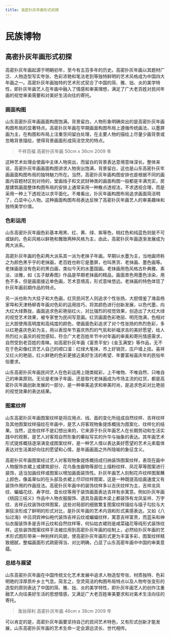 ```yaml
---
title: 高密扑灰年画形式初探
---
```

# 民族博物

## 高密扑灰年画形式初探

高密扑灰年画起源于明朝初年，至今有五百多年的历史。高密扑灰年画以其题材广泛、人物造型写实夸张、色彩浓艳和笔法老到等独特鲜明的艺术风格成为中国四大年画之一。高密扑灰年画独特的艺术形式契合了中国的简、雅、拙、炎的美学特性，即扑灰年画艺人在年画中融入了情感和审美理想，满足了广大老百姓对民间年画的视觉审美需要和对美好生活向往的寄托。

### 画面构图

山东高密扑灰年画画面构图饱满。背景留白，人物形象明确突出的是高密扑灰年画构图布局的显著特点。高密扑灰年画在早期画面构图布局上遵循传统画法，以墨屏画为主，在构图和布局上注重空间留白处理，在主要人物的描绘上尽量少画背景或忽略背景描绘，使得背景画面形成简洁空灵的特点。

> 千祥百福   高密扑灰年画   50cm x 36cm   2009 年

这种艺术处理会使画中主体人物突出，而留白的背景表达意境意味深长。整体来说，高密扑灰年画画面构图讲求人物突出饱满，背景留白，这也是山东高密扑灰年画画面构图布局的独特魅力所在。当然，高密扑灰年画构图安排也是根据不同的画面内容题材区别对待的，堂画烛子和文武财神类的画面构图一般都是丰满充实，房屋建筑画面整体构图布局的安排上通常采用一种散点透视法，不求透视合理，而是采用一种上下透视法以求平面化。不难看出，扑灰年画构图布局追求画面简洁明了，凸显中心人物。这种画面构图布局表达反映了高密扑灰年画艺人的审美趣味和独特美学价值。

### 色彩运用

山东高密扑灰年画色彩基本用黑、红、黄、绿、紫等色，桃红色和纯蓝色则是不可或缺的。色彩风格以鲜艳和雅致两种风格为主，由此，高密扑灰年画逐渐发展成为两大派系。

高密扑灰年画的色彩两大派系其一派为老抹子年画，早期以水墨为主，当地画师称之为颜色黑乎乎的老抹画，老百姓也称它是墨屏，也叫黑货、老抹画、墨色画等。老抹画是没有色彩的黑白画，类似今天的水墨国画。老抹画用色风格古朴典雅、素淡、淡雅，如《五子献寿图》作品是早期老抹画的精品，画面景色用墨色涂染，用色不多，但是画面接近单色画，艺术意境高，形式意味悠远。老抹画的特色体现了扑灰年画前期作品的特点。

另一派也称为大挂子和大色画，红货民间艺人则追求个性张扬，大胆借鉴了潍县杨家埠和天津杨柳青年画对色彩的运用技巧，将其颜色进行创新发展，以色代墨，向大红大绿靠拢，画面追求色彩艳丽红火，对比强烈的视觉效果，创造出了大红大绿的视觉艺术效果，被专家誉为民间写意画。红货画面色彩艳丽、明亮饱满，色相对比大胆使用高明度和高纯度的颜色，使画面色彩追求了对个性张扬的热烈色彩，多以红艳喜庆色彩为主，用以表现年节喜庆热烈的气氛和祈福求吉的美好愿望，给人热烈红火喜庆的视觉感知，符合广大老百姓年节中对年画的审美和寄托情感需求，自然受到老百姓的青睐。如高密扑灰年画《富贵平安》《金玉满堂》等作品，无不在于色彩像红货艺人自己的顺口溜：红绿大笔抹，市上好销货，庄户墙上挂。喜祥又红火的艳丽，红火鲜艳的色彩更接近美好生活的希望、年要富裕喜庆年的民俗年俗要求。

山东高密扑灰年画民间艺人在色彩运用上随类赋彩，上不唯物、不唯自然、只唯自己的审美原则。无论是老抹子年画，还是取代老抹画成为市场主流的红货，都是高密扑灰年画创新发展的一部分，是一种审美追求和审美时尚，是追求色彩对比艳丽的视觉效果的表达结果。

### 图案纹样

山东高密扑灰年画图案纹样是将应用点、线、面的变化所组成自然纹样、吉祥纹样及其他图案纹样描绘在年画中，是艺人将客观物象提炼概括为图案化、纹样化的结果。当然，这些纹样不是幻想出来的，它来源于扑灰年画艺人在长期劳动和生活实践中的观察，是艺人对客观自然形象的摹拟写实的升华与抽象的表达。其年画艺术形式提炼概括逐渐演变成图案纹样，是一种艺人借以表达美好愿望的艺术元素载体表达对生活美好向往的愿望和心情，是年画画面之外所隐喻的象征含义。

高密扑灰年画图案经过艺人对客观物象提炼概括成归纳装饰图案纹样，表现在画中人物服饰衣裙上或建筑部分、花鸟鱼虫器物等部位上描粉纹样、凤花草等图案进行装饰，适当加画纹样或图案以增加画面装饰性。扑灰年画艺人刻制花卉纹样图案蘸上颜色，像盖章似的在头部及衣裙上尽印纹样图案，这是一种既提高绘画速度又有装饰作用的作画技法。高密扑灰年画中的装饰纹样多以吉庆纹样为主，吉祥龙凤纹、蝙蝠花纹、寿字纹、盘长纹等用于装饰画面表达吉祥有余寓意。例如扑灰年画《桃园三结义》作品中人物衣服服饰、道具及画面木梁上都装饰有龙凤呈祥、万字纹、吉祥云纹装饰纹样图案，这些对局部的细致繁复图案纹样描绘与描子勾拉与大涮狂涂形成了鲜明的形式对比，是扑灰年画的艺术内涵和形式美感表达。又如《八仙过海》中吕洞宾神仙袍代装饰吉祥云纹或蝙蝠纹样，寓意吉祥富贵，而蓝采和神仙衣服装饰多是吉祥云纹和自然纹样等，何仙姑衣裙则是咸菜磕花等纯形式装饰纹样。这些装饰图案纹样手法被应用到高密扑灰年画的绘制上，必然给扑灰年画的艺术形式图形带来一种别样的风貌，使高密扑灰年画形式更为丰富多彩，图案纹样精致细腻，整幅画面形式疏密得当、对比明确，凸显了山东高密年画中中国的审美意蕴。

### 总结与展望

山东高密扑灰年画在中国传统文化艺术发展中追求人物造型夸张、材质独特、色彩明艳的淳厚质朴乡土气息。简言之，空灵简洁的构图布局特点以及人物夸张变形的造型的原则表达了中国的简、雅、拙、炎的美学特性，即扑灰年画艺人的创作注重融艺人向往美好生活的思想情感，又满足广大老百姓审美要求和对美术生活向往的寄托。

> 渔翁得利   高密扑灰年画   46cm x 38cm   2009 年

可以肯定的是，高密扑灰年画要坚持自己的民间艺术特色，又有形式创新才能发展，山东高密扑灰年画的艺术生命一定会源远流长、世代相传。